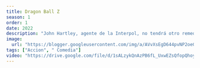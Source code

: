```yaml
---
title: Dragon Ball Z
season: 1
order: 1 
date: 2022
description: "John Hartley, agente de la Interpol, no tendrá otro remedio  todos los tiempos, Nolan Booth, para capturar a la ladrona de arte más buscada del presente: la seductora y peligrosa Sarah Black."
image:
  url: "https://blogger.googleusercontent.com/img/a/AVvXsEgD644pvNP2oeGA3DpVL7KwpTYRTh20h1Xt02Ltqqf4UiqG9rxvbE9gjNGx38rMaBI__hpFa7tpFrKeCRkWo1HvTW9ICADrjRdNPLNOWwO-uwzXyGJraY24fD24Si5llar087jwCxLEPGsLTalqds0G09dDyP9swm6VCmTspGKXysdC3Ps6IDbsqqAyXw=s320"
tags: ["Accion", " Comedia"]
video: "https://drive.google.com/file/d/1sALzykQnAzPB6fL_UxwEZsQfopQhoygI/preview"
---
```

